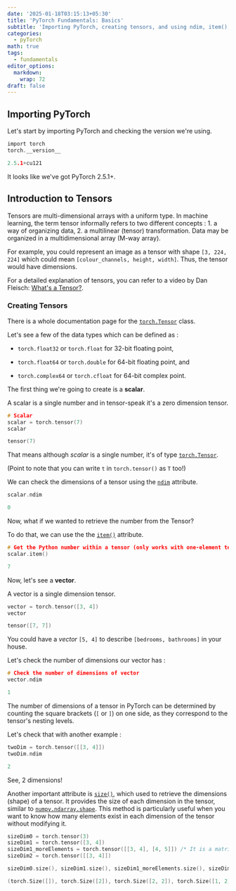 ```yaml
---
date: '2025-01-18T03:15:13+05:30'
title: 'PyTorch Fundamentals: Basics'
subtitle: 'Importing PyTorch, creating tensors, and using ndim, item(), and size()'
categories:
  - pyTorch
math: true
tags:
  - fundamentals
editor_options: 
  markdown: 
    wrap: 72
draft: false
---
```


## Importing PyTorch

Let's start by importing PyTorch and checking the version we're using.

```c         
import torch
torch.__version__
```

```c         
2.5.1+cu121
```

It looks like we've got PyTorch 2.5.1+.

## Introduction to Tensors

Tensors are multi-dimensional arrays with a uniform type. In machine
learning, the term tensor informally refers to two different concepts
: 1. a way of organizing data,
  2. a multilinear (tensor)
transformation. Data may be organized in a multidimensional array (M-way
array).

For example, you could represent an image as a tensor with shape
`[3, 224, 224]` which could mean `[colour_channels, height, width]`.
Thus, the tensor would have dimensions.

For a detailed explanation of tensors, you can refer to a video by Dan
Fleisch: [What's a
Tensor?](https://www.youtube.com/watch?v=f5liqUk0ZTw).

### Creating Tensors
There is a whole documentation page for the [`torch.Tensor`](https://pytorch.org/docs/stable/tensors.html) class.

Let's see a few of the data types which can be defined as :

* `torch.float32` or `torch.float` for 32-bit floating point,

* `torch.float64` or `torch.double` for 64-bit floating point, and

* `torch.complex64` or `torch.cfloat` for 64-bit complex point.


The first thing we're going to create is a **scalar**.

A scalar is a single number and in tensor-speak it's a zero dimension
tensor.

```c         
# Scalar
scalar = torch.tensor(7)
scalar
```

```c         
tensor(7)
```

That means although *scalar* is a single number, it's of type
[`torch.Tensor`](https://pytorch.org/docs/stable/tensors.html).

(Point to note that you can write `t` in `torch.tensor()` as `T` too!)

We can check the dimensions of a tensor using the [`ndim`](https://pytorch.org/docs/stable/generated/torch.Tensor.ndim.html) attribute.

```c         
scalar.ndim
```

```c         
0
```

 Now, what if we wanted to retrieve the number from the Tensor?
 
 To do that, we can use the the [`item()`](https://pytorch.org/docs/stable/generated/torch.Tensor.item.html) attribute.
 
 ```c
 # Get the Python number within a tensor (only works with one-element tensors)
 scalar.item()
 ```
 ```c
 7
 ```
 
 
 Now, let's see a **vector**.
 
 A vector is a single dimension tensor.
 
 ```c
 vector = torch.tensor([3, 4])
 vector
 ```
 ```c
 tensor([7, 7])
 ```
 
 You could have a *vector* `[5, 4]` to describe `[bedrooms, bathrooms]` in your house.
 
 Let's check the number of dimensions our vector has :
 
 ```c
 # Check the number of dimensions of vector
 vector.ndim
 ```
 ```c
 1
 ```
 
The number of dimensions of a tensor in PyTorch can be determined by counting the square brackets (`[` or `]`) on one side, as they correspond to the tensor's nesting levels.

Let's check that with another example :

```c
twoDim = torch.tensor([[3, 4]])
twoDim.ndim
```
```c
2
```
See, 2 dimensions!

Another important attribute is [`size()`](https://pytorch.org/docs/stable/generated/torch.Tensor.size.html), which used to retrieve the dimensions (shape) of a tensor. It provides the size of each dimension in the tensor, similar to [`numpy.ndarray.shape`](https://numpy.org/doc/2.1/reference/generated/numpy.ndarray.shape.html). This method is particularly useful when you want to know how many elements exist in each dimension of the tensor without modifying it.

```c
sizeDim0 = torch.tensor(3)
sizeDim1 = torch.tensor([3, 4])
sizeDim1_moreElements = torch.tensor([[3, 4], [4, 5]]) /* It is a matrix, focus on size() for now */
sizeDim2 = torch.tensor([[3, 4]])

sizeDim0.size(), sizeDim1.size(), sizeDim1_moreElements.size(), sizeDim2.size()

```
```c
(torch.Size([]), torch.Size([2]), torch.Size([2, 2]), torch.Size([1, 2]))

```



